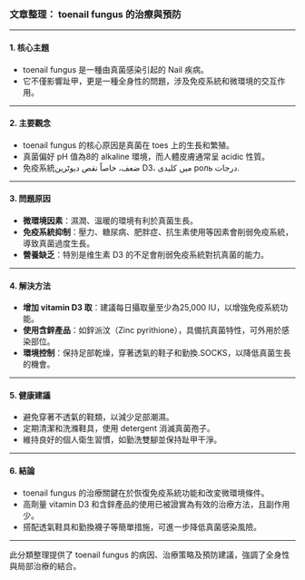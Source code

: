 ### 文章整理： toenail fungus 的治療與預防

---

#### 1. 核心主題  
- toenail fungus 是一種由真菌感染引起的 Nail 疾病。  
- 它不僅影響趾甲，更是一種全身性的問題，涉及免疫系統和微環境的交互作用。

---

#### 2. 主要觀念  
- toenail fungus 的核心原因是真菌在 toes 上的生長和繁殖。
- 真菌偏好 pH 值為8的 alkaline 環境，而人體皮膚通常呈 acidic 性質。
- 免疫系統ضعف، خاصاً نقص دیوٹرین D3، میں کلیدی роль درجات.

---

#### 3. 問題原因  
- **微環境因素**：濕潤、溫暖的環境有利於真菌生長。  
- **免疫系統抑制**：壓力、糖尿病、肥胖症、抗生素使用等因素會削弱免疫系統，導致真菌過度生長。  
- **營養缺乏**：特別是维生素 D3 的不足會削弱免疫系統對抗真菌的能力。

---

#### 4. 解決方法  
- **增加 vitamin D3 取**：建議每日攝取量至少為25,000 IU，以增強免疫系統功能。  
- **使用含鋅產品**：如鋅派汶（Zinc pyrithione），具備抗真菌特性，可外用於感染部位。  
- **環境控制**：保持足部乾燥，穿著透氣的鞋子和勤換.SOCKS，以降低真菌生長的機會。

---

#### 5. 健康建議  
- 避免穿著不透氣的鞋類，以減少足部潮濕。  
- 定期清潔和洗滌鞋具，使用 detergent 消滅真菌孢子。  
- 維持良好的個人衛生習慣，如勤洗雙腳並保持趾甲干淨。  

---

#### 6. 結論  
- toenail fungus 的治療關鍵在於恢復免疫系統功能和改変微環境條件。  
- 高劑量 vitamin D3 和含鋅產品的使用已被證實為有效的治療方法，且副作用少。  
- 搭配透氣鞋具和勤換襪子等簡單措施，可進一步降低真菌感染風險。  

--- 

此分類整理提供了 toenail fungus 的病因、治療策略及預防建議，強調了全身性與局部治療的結合。